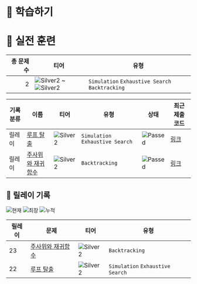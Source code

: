 # 📖 학습하기

# 🥇 실전 훈련
|총 문제 수|티어|유형|
|---:|---|---|
|2|![Silver2][s2] ~ ![Silver2][s2]|`Simulation` `Exhaustive Search` `Backtracking`|

|기록분류|이름|티어|유형|상태|최근 제출 코드|
|---|---|---|---|---|---|
|릴레이|[루프 탈출](https://www.codetree.ai/training-field/search/problems/loop-escape)|![Silver2][s2]|`Simulation` `Exhaustive Search`|![Passed][passed]|[링크](https://github.com/YSW2/codetree-TILs/blob/main/240309/%EB%A3%A8%ED%94%84%20%ED%83%88%EC%B6%9C/loop-escape.py)|
|릴레이|[주사위와 재귀함수](https://www.codetree.ai/training-field/search/problems/dice-and-recursive-function)|![Silver2][s2]|`Backtracking`|![Passed][passed]|[링크](https://github.com/YSW2/codetree-TILs/blob/main/240309/%EC%A3%BC%EC%82%AC%EC%9C%84%EC%99%80%20%EC%9E%AC%EA%B7%80%ED%95%A8%EC%88%98/dice-and-recursive-function.py)|


## 🏃 릴레이 기록
![현재](https://img.shields.io/badge/현재_릴레이-23-%235cb85c.svg?for-the-badge)
![최장](https://img.shields.io/badge/최장_릴레이-23-%23E34F26.svg?for-the-badge)
![누적](https://img.shields.io/badge/누적_릴레이-23-%2300599C.svg?for-the-badge)

|릴레이|문제|티어|유형|
|---|---|---|---|
|23|[주사위와 재귀함수](https://www.codetree.ai/training-field/search/problems/dice-and-recursive-function)|![Silver2][s2]|`Backtracking`|
|22|[루프 탈출](https://www.codetree.ai/training-field/search/problems/loop-escape)|![Silver2][s2]|`Simulation` `Exhaustive Search`|










[b5]: https://img.shields.io/badge/Bronze_5-%235D3E31.svg
[b4]: https://img.shields.io/badge/Bronze_4-%235D3E31.svg
[b3]: https://img.shields.io/badge/Bronze_3-%235D3E31.svg
[b2]: https://img.shields.io/badge/Bronze_2-%235D3E31.svg
[b1]: https://img.shields.io/badge/Bronze_1-%235D3E31.svg
[s5]: https://img.shields.io/badge/Silver_5-%23394960.svg
[s4]: https://img.shields.io/badge/Silver_4-%23394960.svg
[s3]: https://img.shields.io/badge/Silver_3-%23394960.svg
[s2]: https://img.shields.io/badge/Silver_2-%23394960.svg
[s1]: https://img.shields.io/badge/Silver_1-%23394960.svg
[g5]: https://img.shields.io/badge/Gold_5-%23FFC433.svg
[g4]: https://img.shields.io/badge/Gold_4-%23FFC433.svg
[g3]: https://img.shields.io/badge/Gold_3-%23FFC433.svg
[g2]: https://img.shields.io/badge/Gold_2-%23FFC433.svg
[g1]: https://img.shields.io/badge/Gold_1-%23FFC433.svg
[p5]: https://img.shields.io/badge/Platinum_5-%2376DDD8.svg
[p4]: https://img.shields.io/badge/Platinum_4-%2376DDD8.svg
[p3]: https://img.shields.io/badge/Platinum_3-%2376DDD8.svg
[p2]: https://img.shields.io/badge/Platinum_2-%2376DDD8.svg
[p1]: https://img.shields.io/badge/Platinum_1-%2376DDD8.svg
[passed]: https://img.shields.io/badge/Passed-%23009D27.svg
[failed]: https://img.shields.io/badge/Failed-%23D24D57.svg
[easy]: https://img.shields.io/badge/쉬움-%235cb85c.svg?for-the-badge
[medium]: https://img.shields.io/badge/보통-%23FFC433.svg?for-the-badge
[hard]: https://img.shields.io/badge/어려움-%23D24D57.svg?for-the-badge